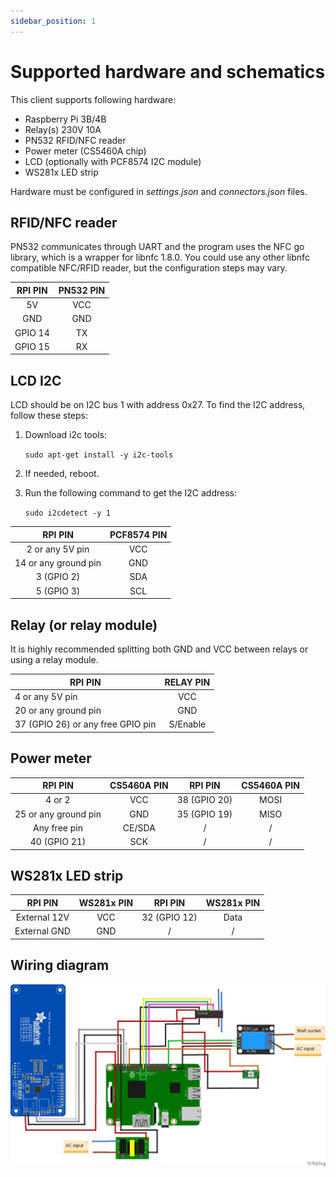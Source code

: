 ```yaml
---
sidebar_position: 1
---
```


# Supported hardware and schematics

This client supports following hardware:

- Raspberry Pi 3B/4B
- Relay(s) 230V 10A
- PN532 RFID/NFC reader
- Power meter (CS5460A chip)
- LCD (optionally with PCF8574 I2C module)
- WS281x LED strip

Hardware must be configured in _settings.json_ and _connectors.json_ files.

## RFID/NFC reader

PN532 communicates through UART and the program uses the NFC go library, which is a wrapper for libnfc 1.8.0. You could
use any other libnfc compatible NFC/RFID reader, but the configuration steps may vary.

| RPI PIN |   PN532 PIN    | 
| :---:	| :---:	|
|  5V    |  VCC  |
|   GND    |  GND    | 
|   GPIO 14    |  TX    |
|   GPIO 15    |  RX    | 

## LCD I2C

LCD should be on I2C bus 1 with address 0x27. To find the I2C address, follow these steps:

1. Download i2c tools:

    `sudo apt-get install -y i2c-tools`

2. If needed, reboot.

3. Run the following command to get the I2C address:

    `sudo i2cdetect -y 1`

| RPI PIN |   PCF8574 PIN    | 
| :---:	| :---:	|
|   2 or any 5V pin    |  VCC  |
|   14 or any ground pin    |  GND    | 
|   3 (GPIO 2)    |  SDA    |
|   5 (GPIO 3)    |  SCL    | 

## Relay (or relay module)

It is highly recommended splitting both GND and VCC between relays or using a relay module.

| RPI PIN |  RELAY PIN    | 
| ---	| :---:	|
|   4 or any 5V pin    |   VCC    | 
|   20 or any ground pin    |   GND    |  
|  37 (GPIO 26) or any free GPIO pin    |   S/Enable    |  

## Power meter

| RPI PIN|  CS5460A PIN    |  RPI PIN |   CS5460A PIN    |
| :---:	| :---:	| :---:	| :---:	|
|   4 or 2    |   VCC    |  38 (GPIO 20)    |   MOSI    |
|   25 or any ground pin    |   GND    |   35 (GPIO 19)    |   MISO    |
|   Any free pin    |   CE/SDA    |   /    |   /    |
|   40 (GPIO 21)    |   SCK    |   /    |  /    |

## WS281x LED strip

| RPI PIN|  WS281x PIN    |  RPI PIN |   WS281x PIN    |
| :---:	| :---:	| :---:	| :---:	|
|   External 12V    |   VCC    |  32 (GPIO 12)    |   Data |
|   External GND   |   GND    |   /    |  / |

## Wiring diagram

![](WiringSketch_eng.png)
